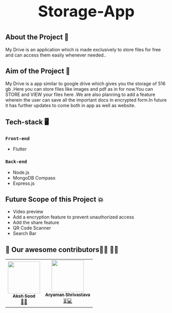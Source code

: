 <h1 style="text-align:center; font-size:3rem">Storage-App<h1>

## About the Project 🧾

My Drive is an application which is made exclusively to store files for free and can access them easily whenever needed..

## Aim of the Project 🎯
  
My Drive is a app similar to google drive which gives you the storage of 516 gb .Here you can store files like images and pdf as in for now.You can STORE and VIEW your files here .We are also planning to add a feature wherein the user can save all the important docs in encrypted form.In future it has further updates to come both in app as well as website.

## Tech-stack 🖥
### `Front-end`
- Flutter

### `Back-end`
- Node.js
- MongoDB Compass
- Express.js
  

## Future Scope of this Project 💥

- Video preview
- Add a encryption feature to prevent unauthorized access 
- Add the share feature
- QR Code Scanner
- Search Bar


## 💖 Our awesome contributors:technologist: 🎉🎉
<table>
  <tr>
    <td align="center">
            <a href="https://github.com/aksh-sood">
              <img src="https://avatars.githubusercontent.com/u/53402073?v=4" width="100px" alt=""/><br />
              <sub><b>Aksh Sood</b></sub>
            </a><br/>
            <a href="https://github.com/aksh-sood">   
                👑💬
            </a>
          </td>
    <td align="center">
            <a href="https://github.com/aryamanshrivastava">
              <img src="https://avatars.githubusercontent.com/u/73066304?v=4" width="100px" alt=""/><br />
              <sub><b>Aryaman Shrivastava</b></sub>
            </a><br/>
            <a href="https://github.com/aryamanshrivastava">
                ⏳💻
            </a>
          </td>
  
  </tr>
</table>


